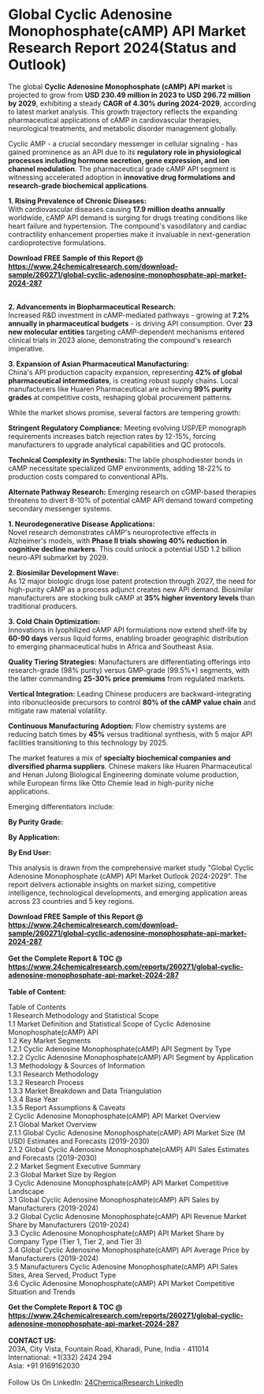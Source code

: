 <h1>Global Cyclic Adenosine Monophosphate(cAMP) API Market Research Report 2024(Status and Outlook)</h1><p>The global <strong>Cyclic Adenosine Monophosphate (cAMP) API market</strong> is projected to grow from <strong>USD 230.49 million in 2023 to USD 296.72 million by 2029</strong>, exhibiting a steady <strong>CAGR of 4.30% during 2024-2029</strong>, according to latest market analysis. This growth trajectory reflects the expanding pharmaceutical applications of cAMP in cardiovascular therapies, neurological treatments, and metabolic disorder management globally.</p><p>Cyclic AMP - a crucial secondary messenger in cellular signaling - has gained prominence as an API due to its <strong>regulatory role in physiological processes including hormone secretion, gene expression, and ion channel modulation</strong>. The pharmaceutical grade cAMP API segment is witnessing accelerated adoption in <strong>innovative drug formulations and research-grade biochemical applications</strong>.</p><p><strong>1. Rising Prevalence of Chronic Diseases:</strong><br>
With cardiovascular diseases causing <strong>17.9 million deaths annually</strong> worldwide, cAMP API demand is surging for drugs treating conditions like heart failure and hypertension. The compound's vasodilatory and cardiac contractility enhancement properties make it invaluable in next-generation cardioprotective formulations.</p><div><b>Download FREE Sample of this Report @ 
            <a href="https://www.24chemicalresearch.com/download-sample/260271/global-cyclic-adenosine-monophosphate-api-market-2024-287">
            https://www.24chemicalresearch.com/download-sample/260271/global-cyclic-adenosine-monophosphate-api-market-2024-287</a></b></div><br><p><strong>2. Advancements in Biopharmaceutical Research:</strong><br>
Increased R&amp;D investment in cAMP-mediated pathways - growing at <strong>7.2% annually in pharmaceutical budgets</strong> - is driving API consumption. Over <strong>23 new molecular entities</strong> targeting cAMP-dependent mechanisms entered clinical trials in 2023 alone, demonstrating the compound's research imperative.</p><p><strong>3. Expansion of Asian Pharmaceutical Manufacturing:</strong><br>
China's API production capacity expansion, representing <strong>42% of global pharmaceutical intermediates</strong>, is creating robust supply chains. Local manufacturers like Huaren Pharmaceutical are achieving <strong>99% purity grades</strong> at competitive costs, reshaping global procurement patterns.</p><p>While the market shows promise, several factors are tempering growth:</p><p><strong>Stringent Regulatory Compliance:</strong> Meeting evolving USP/EP monograph requirements increases batch rejection rates by 12-15%, forcing manufacturers to upgrade analytical capabilities and QC protocols.</p><p><strong>Technical Complexity in Synthesis:</strong> The labile phosphodiester bonds in cAMP necessitate specialized GMP environments, adding 18-22% to production costs compared to conventional APIs.</p><p><strong>Alternate Pathway Research:</strong> Emerging research on cGMP-based therapies threatens to divert 8-10% of potential cAMP API demand toward competing secondary messenger systems.</p><p><strong>1. Neurodegenerative Disease Applications:</strong><br>
Novel research demonstrates cAMP's neuroprotective effects in Alzheimer's models, with <strong>Phase II trials showing 40% reduction in cognitive decline markers</strong>. This could unlock a potential USD 1.2 billion neuro-API submarket by 2029.</p><p><strong>2. Biosimilar Development Wave:</strong><br>
As 12 major biologic drugs lose patent protection through 2027, the need for high-purity cAMP as a process adjunct creates new API demand. Biosimilar manufacturers are stocking bulk cAMP at <strong>35% higher inventory levels</strong> than traditional producers.</p><p><strong>3. Cold Chain Optimization:</strong><br>
Innovations in lyophilized cAMP API formulations now extend shelf-life by <strong>60-90 days</strong> versus liquid forms, enabling broader geographic distribution to emerging pharmaceutical hubs in Africa and Southeast Asia.</p><p><strong>Quality Tiering Strategies:</strong> Manufacturers are differentiating offerings into research-grade (98% purity) versus GMP-grade (99.5%+) segments, with the latter commanding <strong>25-30% price premiums</strong> from regulated markets.</p><p><strong>Vertical Integration:</strong> Leading Chinese producers are backward-integrating into ribonucleoside precursors to control <strong>80% of the cAMP value chain</strong> and mitigate raw material volatility.</p><p><strong>Continuous Manufacturing Adoption:</strong> Flow chemistry systems are reducing batch times by <strong>45%</strong> versus traditional synthesis, with 5 major API facilities transitioning to this technology by 2025.</p><p>The market features a mix of <strong>specialty biochemical companies and diversified pharma suppliers</strong>. Chinese makers like Huaren Pharmaceutical and Henan Julong Biological Engineering dominate volume production, while European firms like Otto Chemie lead in high-purity niche applications.</p><p>Emerging differentiators include:</p><p><strong>By Purity Grade:</strong></p><p><strong>By Application:</strong></p><p><strong>By End User:</strong></p><p>This analysis is drawn from the comprehensive market study "Global Cyclic Adenosine Monophosphate (cAMP) API Market Outlook 2024-2029". The report delivers actionable insights on market sizing, competitive intelligence, technological developments, and emerging application areas across 23 countries and 5 key regions.</p><div><b>Download FREE Sample of this Report @ 
            <a href="https://www.24chemicalresearch.com/download-sample/260271/global-cyclic-adenosine-monophosphate-api-market-2024-287">
            https://www.24chemicalresearch.com/download-sample/260271/global-cyclic-adenosine-monophosphate-api-market-2024-287</a></b></div><br><div><b>Get the Complete Report & TOC @ 
            <a href="https://www.24chemicalresearch.com/reports/260271/global-cyclic-adenosine-monophosphate-api-market-2024-287">
            https://www.24chemicalresearch.com/reports/260271/global-cyclic-adenosine-monophosphate-api-market-2024-287</a></b></div><br>
            <b>Table of Content:</b><p>Table of Contents<br />
1 Research Methodology and Statistical Scope<br />
1.1 Market Definition and Statistical Scope of Cyclic Adenosine Monophosphate(cAMP) API<br />
1.2 Key Market Segments<br />
1.2.1 Cyclic Adenosine Monophosphate(cAMP) API Segment by Type<br />
1.2.2 Cyclic Adenosine Monophosphate(cAMP) API Segment by Application<br />
1.3 Methodology & Sources of Information<br />
1.3.1 Research Methodology<br />
1.3.2 Research Process<br />
1.3.3 Market Breakdown and Data Triangulation<br />
1.3.4 Base Year<br />
1.3.5 Report Assumptions & Caveats<br />
2 Cyclic Adenosine Monophosphate(cAMP) API Market Overview<br />
2.1 Global Market Overview<br />
2.1.1 Global Cyclic Adenosine Monophosphate(cAMP) API Market Size (M USD) Estimates and Forecasts (2019-2030)<br />
2.1.2 Global Cyclic Adenosine Monophosphate(cAMP) API Sales Estimates and Forecasts (2019-2030)<br />
2.2 Market Segment Executive Summary<br />
2.3 Global Market Size by Region<br />
3 Cyclic Adenosine Monophosphate(cAMP) API Market Competitive Landscape<br />
3.1 Global Cyclic Adenosine Monophosphate(cAMP) API Sales by Manufacturers (2019-2024)<br />
3.2 Global Cyclic Adenosine Monophosphate(cAMP) API Revenue Market Share by Manufacturers (2019-2024)<br />
3.3 Cyclic Adenosine Monophosphate(cAMP) API Market Share by Company Type (Tier 1, Tier 2, and Tier 3)<br />
3.4 Global Cyclic Adenosine Monophosphate(cAMP) API Average Price by Manufacturers (2019-2024)<br />
3.5 Manufacturers Cyclic Adenosine Monophosphate(cAMP) API Sales Sites, Area Served, Product Type<br />
3.6 Cyclic Adenosine Monophosphate(cAMP) API Market Competitive Situation and Trends<br />
</p><div><b>Get the Complete Report & TOC @ 
            <a href="https://www.24chemicalresearch.com/reports/260271/global-cyclic-adenosine-monophosphate-api-market-2024-287">
            https://www.24chemicalresearch.com/reports/260271/global-cyclic-adenosine-monophosphate-api-market-2024-287</a></b></div><br><b>CONTACT US:</b><br>
            203A, City Vista, Fountain Road, Kharadi, Pune, India - 411014<br>
            International: +1(332) 2424 294<br>
            Asia: +91 9169162030 <br><br>
            Follow Us On LinkedIn: <a href="https://www.linkedin.com/company/24chemicalresearch/">24ChemicalResearch LinkedIn</a>